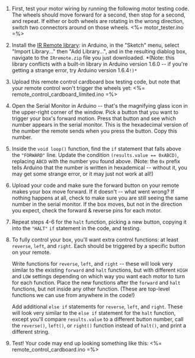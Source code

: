 1.  First, test your motor wiring by running the following motor testing code. The wheels should move forward for a second, then stop for a second, and repeat. If either or both wheels are rotating in the wrong direction, switch two connectors around on those wheels.
    <%= motor_tester.ino =%>
    
2.  Install the [IR Remote library](http://workshopweekend.net/img/arduino-projects/IRremote.zip): in Arduino, in the "Sketch" menu, select "Import Library..." then "Add Library...", and in the resulting diablog box, navigate to the `IRremote.zip` file you just downloaded. *(Note: this library conflicts with a built-in library in Arduino version 1.6.0 -- if you're getting a strange error, try Arduino version 1.6.4`!)*`

3.  Upload this remote control cardboard box testing code, but note that your remote control won't trigger the wheels yet:
    <%= remote_control_cardboard_limited.ino =%>

4.  Open the Serial Monitor in Arduino -- that's the magnifying glass icon in the upper-right corner of the window. Pick a button that you want to trigger your box's forward motion. Press that button and see which number appears in the serial monitor. This is the hexadecimal version of the number the remote sends when you press the button. Copy this number.

5.  Inside the `void loop()` function, find the `if` statement that falls above the `"FORWARD"` line. Update the condition `(results.value == 0xABCD)`, replacing `ABCD` with the number you found above. (Note: the `0x` prefix tells Arduino that the number is written in hexademical -- without it, you may get some strange error, or it may just not work at all!)
    
6.  Upload your code and make sure the forward button on your remote makes your box move forward. If it doesn't -- what went wrong? If nothing happens at all, check to make sure you are still seeing the same number in the serial monitor. If the box moves, but not in the direction you expect, check the forward & reverse pins for each motor.

7.  Repeat steps 4-6 for the `halt` function, picking a new button, copying it into the `"HALT"` `if` statement in the code, and testing.

8.  To fully control your box, you'll want extra control functions: at least `reverse`, `left`, and `right`. Each should be triggered by a specific button on your remote.

    Write functions for `reverse`, `left`, and `right` -- these will look very similar to the existing `forward` and `halt` functions, but with different `HIGH` and `LOW` settings depending on which way you want each motor to turn for each function. Place the new functions after the `forward` and `halt` functions, but not inside any other function. (These are top-level functions we can use from anywhere in the code!)

    Add additional `else if` statements for `reverse`, `left`, and `right`. These will look very similar to the `else if` statement for the `halt` function, except you'll compare `results.value` to a different button number, call the `reverse()`, `left()`, or `right()` function instead of `halt()`, and print a different string.

9.  Test! Your code may end up looking something like this:
    <%= remote_control_cardboard.ino =%>
